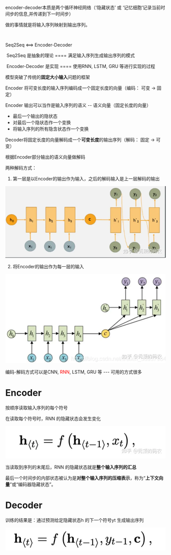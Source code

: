 encoder-decoder本质是两个循环神经网络（‘隐藏状态’ 或 ‘记忆细胞’记录当前时间步的信息,并传递到下一时间步）

做的事情就是将输入序列映射到输出序列。

​    

Seq2Seq <==> Encoder-Decoder

​	Seq2Seq 是抽象的理论 ====  满足输入序列生成输出序列的模式

​	Encoder-Decoder 是实现 ==== 使用RNN, LSTM, GRU 等进行实现的过程



模型突破了传统的**固定大小输入**问题的框架



Encoder 将可变长度的输入序列编码成一个固定长度的向量（编码： 可变 -> 固定）

Encoder  输出可以当作是输入序列的语义 --  语义向量（固定长度的向量）

- 最后一个输出的隐状态
- 对最后一个隐状态作一个变换
- 将输入序列的所有隐含状态作一个变换 



Decoder将固定长度的向量解码成一个**可变长度**的输出序列（解码： 固定 -> 可变）

根据Encoder部分输出的语义向量做解码

两种解码方式：

1. 第一层是以Encoder的输出作为输入，之后的解码输入是上一层解码的输出 

<img src="image/Encoder-Decoder/v2-fd5eadafb843abf67ee06cd695d986d9_720w.webp" alt="img" style="zoom:80%;" />

2. 将Encoder的输出作为每一层的输入 

<img src="image/Encoder-Decoder/v2-f0a800cfebaababaa6160be8d219e29c_720w.webp" alt="img" style="zoom:80%;" />



编码-解码方式可以是CNN, <font color='red'>RNN</font>, LSTM, GRU 等 --- 可用的方式很多





# Encoder

按顺序读取输入序列的每个符号

在读取每个符号时，RNN 的隐藏状态会发生变化

![img](image/Encoder-Decoder/v2-0661ce1d4ccf11f44dff7e46ee1da21d_720w.webp)

当读取到序列的末尾后，RNN 的隐藏状态就是**整个输入序列的汇总**



最后一个时间步的内部状态被认为是**对整个输入序列的压缩表示**，称为“**上下文向量**”或“编码器隐藏状态”。





# Decoder

训练的结果是：通过预测给定隐藏状态h 的下一个符号yt 生成输出序列

![img](image/Encoder-Decoder/v2-fb98935b34b9067ee281b03393096444_720w.webp)









